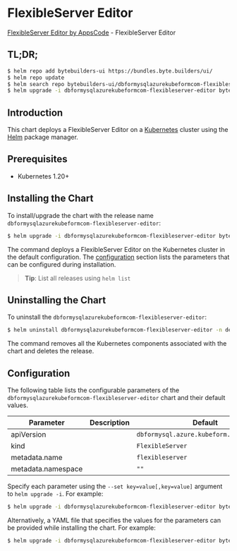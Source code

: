 # FlexibleServer Editor

[FlexibleServer Editor by AppsCode](https://byte.builders) - FlexibleServer Editor

## TL;DR;

```bash
$ helm repo add bytebuilders-ui https://bundles.byte.builders/ui/
$ helm repo update
$ helm search repo bytebuilders-ui/dbformysqlazurekubeformcom-flexibleserver-editor --version=v0.4.18
$ helm upgrade -i dbformysqlazurekubeformcom-flexibleserver-editor bytebuilders-ui/dbformysqlazurekubeformcom-flexibleserver-editor -n default --create-namespace --version=v0.4.18
```

## Introduction

This chart deploys a FlexibleServer Editor on a [Kubernetes](http://kubernetes.io) cluster using the [Helm](https://helm.sh) package manager.

## Prerequisites

- Kubernetes 1.20+

## Installing the Chart

To install/upgrade the chart with the release name `dbformysqlazurekubeformcom-flexibleserver-editor`:

```bash
$ helm upgrade -i dbformysqlazurekubeformcom-flexibleserver-editor bytebuilders-ui/dbformysqlazurekubeformcom-flexibleserver-editor -n default --create-namespace --version=v0.4.18
```

The command deploys a FlexibleServer Editor on the Kubernetes cluster in the default configuration. The [configuration](#configuration) section lists the parameters that can be configured during installation.

> **Tip**: List all releases using `helm list`

## Uninstalling the Chart

To uninstall the `dbformysqlazurekubeformcom-flexibleserver-editor`:

```bash
$ helm uninstall dbformysqlazurekubeformcom-flexibleserver-editor -n default
```

The command removes all the Kubernetes components associated with the chart and deletes the release.

## Configuration

The following table lists the configurable parameters of the `dbformysqlazurekubeformcom-flexibleserver-editor` chart and their default values.

|     Parameter      | Description |                       Default                       |
|--------------------|-------------|-----------------------------------------------------|
| apiVersion         |             | <code>dbformysql.azure.kubeform.com/v1alpha1</code> |
| kind               |             | <code>FlexibleServer</code>                         |
| metadata.name      |             | <code>flexibleserver</code>                         |
| metadata.namespace |             | <code>""</code>                                     |


Specify each parameter using the `--set key=value[,key=value]` argument to `helm upgrade -i`. For example:

```bash
$ helm upgrade -i dbformysqlazurekubeformcom-flexibleserver-editor bytebuilders-ui/dbformysqlazurekubeformcom-flexibleserver-editor -n default --create-namespace --version=v0.4.18 --set apiVersion=dbformysql.azure.kubeform.com/v1alpha1
```

Alternatively, a YAML file that specifies the values for the parameters can be provided while
installing the chart. For example:

```bash
$ helm upgrade -i dbformysqlazurekubeformcom-flexibleserver-editor bytebuilders-ui/dbformysqlazurekubeformcom-flexibleserver-editor -n default --create-namespace --version=v0.4.18 --values values.yaml
```
